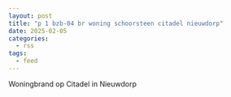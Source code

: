 ```yaml
---
layout: post
title: "p 1 bzb-04 br woning schoorsteen citadel nieuwdorp"
date: 2025-02-05
categories: 
  - rss
tags: 
  - feed
---
```


Woningbrand op Citadel in Nieuwdorp
